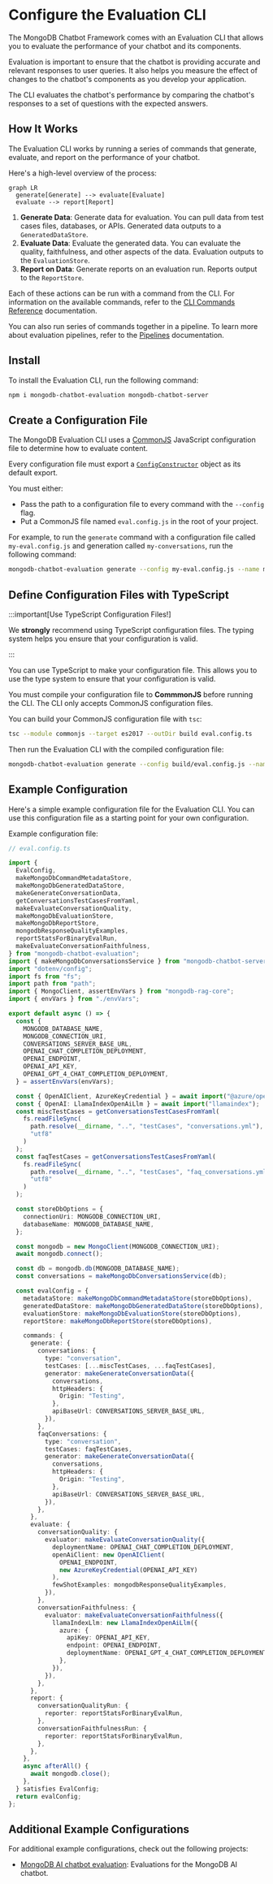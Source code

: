 # Configure the Evaluation CLI

The MongoDB Chatbot Framework comes with an Evaluation CLI that allows you
to evaluate the performance of your chatbot and its components.

Evaluation is important to ensure that the chatbot is providing accurate and relevant responses to user queries.
It also helps you measure the effect of changes to the chatbot's components
as you develop your application.

The CLI evaluates the chatbot's performance by comparing the chatbot's responses to a set of questions with the expected answers.

## How It Works

The Evaluation CLI works by running a series of commands that generate, evaluate, and report on the performance of your chatbot.

Here's a high-level overview of the process:

```mermaid
graph LR
  generate[Generate] --> evaluate[Evaluate]
  evaluate --> report[Report]
```

1. **Generate Data**: Generate data for evaluation. You can pull data from test cases files, databases, or APIs. Generated data outputs to a `GeneratedDataStore`.
2. **Evaluate Data**: Evaluate the generated data. You can evaluate the quality, faithfulness, and other aspects of the data. Evaluation outputs to the `EvaluationStore`.
3. **Report on Data**: Generate reports on an evaluation run. Reports output to the `ReportStore`.

Each of these actions can be run with a command from the CLI.
For information on the available commands, refer to the [CLI Commands Reference](./command-reference.md) documentation.

You can also run series of commands together in a pipeline.
To learn more about evaluation pipelines, refer to the [Pipelines](./pipelines.md) documentation.

## Install

To install the Evaluation CLI, run the following command:

```bash
npm i mongodb-chatbot-evaluation mongodb-chatbot-server
```

## Create a Configuration File

The MongoDB Evaluation CLI uses a [CommonJS](https://en.wikipedia.org/wiki/CommonJS)
JavaScript configuration file to determine how to evaluate content.

Every configuration file must export a [`ConfigConstructor`](../reference/eval/modules.md#configconstructor) object as its default export.

You must either:

- Pass the path to a configuration file to every command with the `--config` flag.
- Put a CommonJS file named `eval.config.js` in the root of your project.

For example, to run the `generate` command with a configuration file called `my-eval.config.js` and generation called `my-conversations`, run the following command:

```bash
mongodb-chatbot-evaluation generate --config my-eval.config.js --name my-conversations
```

## Define Configuration Files with TypeScript

:::important[Use TypeScript Configuration Files!]

We **strongly** recommend using TypeScript configuration files.
The typing system helps you ensure that your configuration is valid.

:::

You can use TypeScript to make your configuration file. This allows you to use
the type system to ensure that your configuration is valid.

You must compile your configuration file to **CommmonJS** before running the CLI.
The CLI only accepts CommonJS configuration files.

You can build your CommonJS configuration file with `tsc`:

```bash
tsc --module commonjs --target es2017 --outDir build eval.config.ts
```

Then run the Evaluation CLI with the compiled configuration file:

```bash
mongodb-chatbot-evaluation generate --config build/eval.config.js --name my-conversations
```

## Example Configuration

Here's a simple example configuration file for the Evaluation CLI.
You can use this configuration file as a starting point for your own configuration.

Example configuration file:

```ts
// eval.config.ts

import {
  EvalConfig,
  makeMongoDbCommandMetadataStore,
  makeMongoDbGeneratedDataStore,
  makeGenerateConversationData,
  getConversationsTestCasesFromYaml,
  makeEvaluateConversationQuality,
  makeMongoDbEvaluationStore,
  makeMongoDbReportStore,
  mongodbResponseQualityExamples,
  reportStatsForBinaryEvalRun,
  makeEvaluateConversationFaithfulness,
} from "mongodb-chatbot-evaluation";
import { makeMongoDbConversationsService } from "mongodb-chatbot-server";
import "dotenv/config";
import fs from "fs";
import path from "path";
import { MongoClient, assertEnvVars } from "mongodb-rag-core";
import { envVars } from "./envVars";

export default async () => {
  const {
    MONGODB_DATABASE_NAME,
    MONGODB_CONNECTION_URI,
    CONVERSATIONS_SERVER_BASE_URL,
    OPENAI_CHAT_COMPLETION_DEPLOYMENT,
    OPENAI_ENDPOINT,
    OPENAI_API_KEY,
    OPENAI_GPT_4_CHAT_COMPLETION_DEPLOYMENT,
  } = assertEnvVars(envVars);

  const { OpenAIClient, AzureKeyCredential } = await import("@azure/openai");
  const { OpenAI: LlamaIndexOpenAiLlm } = await import("llamaindex");
  const miscTestCases = getConversationsTestCasesFromYaml(
    fs.readFileSync(
      path.resolve(__dirname, "..", "testCases", "conversations.yml"),
      "utf8"
    )
  );
  const faqTestCases = getConversationsTestCasesFromYaml(
    fs.readFileSync(
      path.resolve(__dirname, "..", "testCases", "faq_conversations.yml"),
      "utf8"
    )
  );

  const storeDbOptions = {
    connectionUri: MONGODB_CONNECTION_URI,
    databaseName: MONGODB_DATABASE_NAME,
  };

  const mongodb = new MongoClient(MONGODB_CONNECTION_URI);
  await mongodb.connect();

  const db = mongodb.db(MONGODB_DATABASE_NAME);
  const conversations = makeMongoDbConversationsService(db);

  const evalConfig = {
    metadataStore: makeMongoDbCommandMetadataStore(storeDbOptions),
    generatedDataStore: makeMongoDbGeneratedDataStore(storeDbOptions),
    evaluationStore: makeMongoDbEvaluationStore(storeDbOptions),
    reportStore: makeMongoDbReportStore(storeDbOptions),

    commands: {
      generate: {
        conversations: {
          type: "conversation",
          testCases: [...miscTestCases, ...faqTestCases],
          generator: makeGenerateConversationData({
            conversations,
            httpHeaders: {
              Origin: "Testing",
            },
            apiBaseUrl: CONVERSATIONS_SERVER_BASE_URL,
          }),
        },
        faqConversations: {
          type: "conversation",
          testCases: faqTestCases,
          generator: makeGenerateConversationData({
            conversations,
            httpHeaders: {
              Origin: "Testing",
            },
            apiBaseUrl: CONVERSATIONS_SERVER_BASE_URL,
          }),
        },
      },
      evaluate: {
        conversationQuality: {
          evaluator: makeEvaluateConversationQuality({
            deploymentName: OPENAI_CHAT_COMPLETION_DEPLOYMENT,
            openAiClient: new OpenAIClient(
              OPENAI_ENDPOINT,
              new AzureKeyCredential(OPENAI_API_KEY)
            ),
            fewShotExamples: mongodbResponseQualityExamples,
          }),
        },
        conversationFaithfulness: {
          evaluator: makeEvaluateConversationFaithfulness({
            llamaIndexLlm: new LlamaIndexOpenAiLlm({
              azure: {
                apiKey: OPENAI_API_KEY,
                endpoint: OPENAI_ENDPOINT,
                deploymentName: OPENAI_GPT_4_CHAT_COMPLETION_DEPLOYMENT,
              },
            }),
          }),
        },
      },
      report: {
        conversationQualityRun: {
          reporter: reportStatsForBinaryEvalRun,
        },
        conversationFaithfulnessRun: {
          reporter: reportStatsForBinaryEvalRun,
        },
      },
    },
    async afterAll() {
      await mongodb.close();
    },
  } satisfies EvalConfig;
  return evalConfig;
};
```

## Additional Example Configurations

For additional example configurations, check out the following projects:

- [MongoDB AI chatbot evaluation](https://github.com/mongodb/chatbot/blob/main/packages/chatbot-eval-mongodb-public/src/eval.config.ts): Evaluations for the MongoDB AI chatbot.
